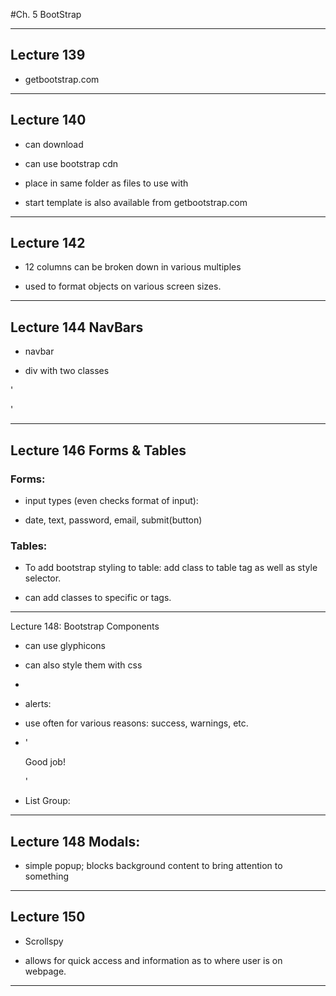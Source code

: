 #Ch. 5 BootStrap

___

## Lecture 139

* getbootstrap.com


___

## Lecture 140

* can download 

* can use bootstrap cdn

* place in same folder as files to use with

 * start template is also available from getbootstrap.com

___

## Lecture 142



* 12 columns can be broken down in various multiples

* used to format objects on various screen sizes.

___



## Lecture 144 NavBars

* navbar

 * div with two classes

'<div class="navbar navbar-default">'

___

## Lecture 146 Forms & Tables

### Forms:

* input types (even checks format of input):

 * date, text, password, email, submit(button)


### Tables:

* To add bootstrap styling to table: add class to table tag 
 as well as style selector.
 
* can add classes to specific <tr> or <td> tags.

___

Lecture 148: Bootstrap Components

* can use glyphicons

* can also style them with css

 * <span class="glyphicon glyphicon-search"></span>

* alerts:

* use often for various reasons: success, warnings, etc.

 * '<div class="alert alert-success">
   Good job!
   </div>'

* List Group:

___

## Lecture 148 Modals:

* simple popup; blocks background content to bring 
 attention to something
 
___

## Lecture 150 

* Scrollspy

* allows for quick access and information as to where 
 user is on webpage.
 
___








